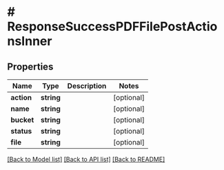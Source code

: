 # # ResponseSuccessPDFFilePostActionsInner

## Properties

Name | Type | Description | Notes
------------ | ------------- | ------------- | -------------
**action** | **string** |  | [optional]
**name** | **string** |  | [optional]
**bucket** | **string** |  | [optional]
**status** | **string** |  | [optional]
**file** | **string** |  | [optional]

[[Back to Model list]](../../README.md#models) [[Back to API list]](../../README.md#endpoints) [[Back to README]](../../README.md)
